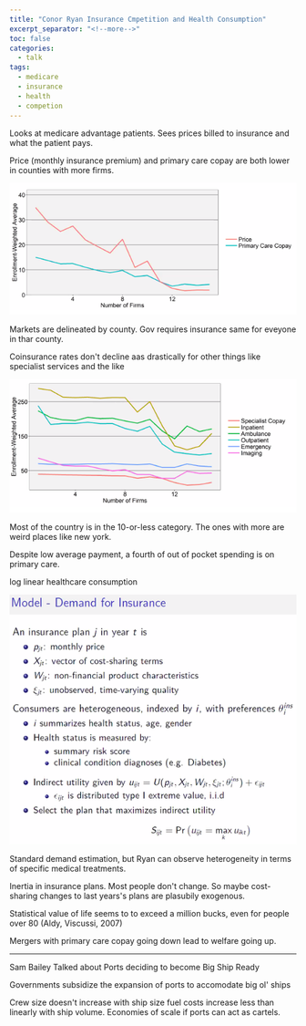 ```yaml
---
title: "Conor Ryan Insurance Cmpetition and Health Consumption"
excerpt_separator: "<!--more-->"
toc: false
categories:
  - talk
tags:
  - medicare
  - insurance
  - health
  - competion
---
```


Looks at medicare advantage patients. Sees prices billed to insurance and what the patient pays.

Price (monthly insurance premium)  and primary care copay are both lower in counties with more firms.

![](ryan-primaryCopays.png)

Markets are delineated by county. Gov requires insurance same for eveyone in thar county.

Coinsurance rates don't decline aas drastically for other things like specialist services and the like 

![](../../img/ryan-specialistCopays.png)

Most of the country is in the 10-or-less category. The ones with more are weird places like new york.

Despite low average payment, a fourth of out of pocket spending is on primary care.

log linear healthcare consumption

![](/img/ryan-insuranceModel.png)

Standard demand estimation, but Ryan can observe heterogeneity in terms of specific medical treatments.

Inertia in insurance plans. Most people don't change. So maybe cost-sharing changes to last years's plans are plasubily exogenous.

Statistical value of life seems to to exceed a million bucks, even for people over 80 (Aldy, Viscussi, 2007)

Mergers with primary care copay going down lead to welfare going up.


---





Sam Bailey Talked about Ports deciding to become Big Ship Ready

Governments subsidize the expansion of ports to accomodate big ol' ships

Crew size doesn't increase with ship size
fuel costs increase less than linearly with ship volume.
Economies of scale if ports can act as cartels.

